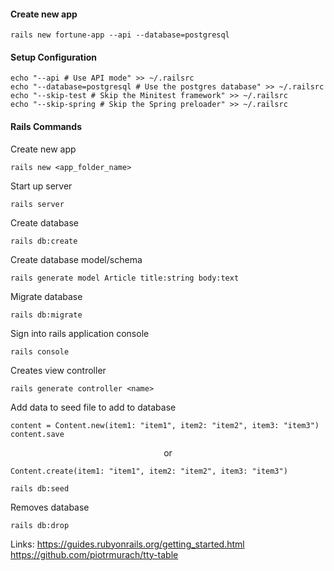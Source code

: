 

#### Create new app
```
rails new fortune-app --api --database=postgresql
```
#### Setup Configuration
```
echo "--api # Use API mode" >> ~/.railsrc
echo "--database=postgresql # Use the postgres database" >> ~/.railsrc
echo "--skip-test # Skip the Minitest framework" >> ~/.railsrc
echo "--skip-spring # Skip the Spring preloader" >> ~/.railsrc
```
#### Rails Commands
Create new app
```
rails new <app_folder_name>
```
Start up server
```
rails server
```
Create database
```
rails db:create
```
Create database model/schema
```
rails generate model Article title:string body:text
```
Migrate database
```
rails db:migrate
```
Sign into rails application console
```
rails console
```
Creates view controller
```
rails generate controller <name>
```

Add data to seed file to add to database
```
content = Content.new(item1: "item1", item2: "item2", item3: "item3")
content.save
```
<p align="center">or</p>

```
Content.create(item1: "item1", item2: "item2", item3: "item3")
```
```
rails db:seed

```
Removes database
```
rails db:drop
```

Links:
https://guides.rubyonrails.org/getting_started.html
https://github.com/piotrmurach/tty-table
